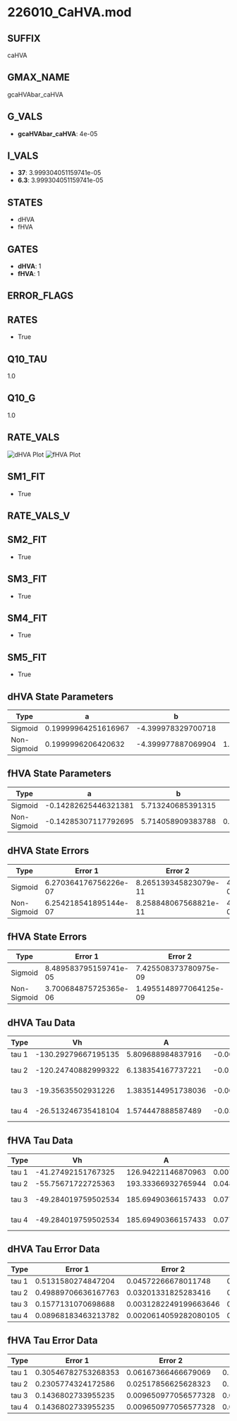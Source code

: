 # 226010_CaHVA.mod

## SUFFIX

caHVA

## GMAX_NAME

gcaHVAbar_caHVA

## G_VALS

- **gcaHVAbar_caHVA**: 4e-05

## I_VALS

- **37**: 3.999304051159741e-05
- **6.3**: 3.999304051159741e-05

## STATES

- dHVA
- fHVA

## GATES

- **dHVA**: 1
- **fHVA**: 1

## ERROR_FLAGS


## RATES

- True

## Q10_TAU

1.0

## Q10_G

1.0

## RATE_VALS

![dHVA Plot](/Users/pbozelos/Dropbox/icg-Chai-Panos/supermodels/output_markdown_files/Ca/226010_CaHVA.mod/images/dHVA.png)
![fHVA Plot](/Users/pbozelos/Dropbox/icg-Chai-Panos/supermodels/output_markdown_files/Ca/226010_CaHVA.mod/images/fHVA.png)

## SM1_FIT

- True

## RATE_VALS_V

## SM2_FIT

- True

## SM3_FIT

- True

## SM4_FIT

- True

## SM5_FIT

- True

## dHVA State Parameters

| Type | a | b | c | d |
| --- | --- | --- | --- | --- |
| Sigmoid | 0.19999964251616967 | -4.399978329700718 |
| Non-Sigmoid | 0.1999996206420632 | -4.399977887069904 | 1.0000000471162074 | -3.021049398466295e-08 |

## fHVA State Parameters

| Type | a | b | c | d |
| --- | --- | --- | --- | --- |
| Sigmoid | -0.14282625446321381 | 5.713240685391315 |
| Non-Sigmoid | -0.14285307117792695 | 5.714058909383788 | 0.9999164361168691 | -8.352921290080807e-07 |

## dHVA State Errors

| Type | Error 1 | Error 2 | Error 3 |
| --- | --- | --- | --- |
| Sigmoid | 6.270364176756226e-07 | 8.265139345823079e-11 | 4.490208336253457e-07 |
| Non-Sigmoid | 6.254218541895144e-07 | 8.258848067568821e-11 | 4.478646445715094e-07 |

## fHVA State Errors

| Type | Error 1 | Error 2 | Error 3 |
| --- | --- | --- | --- |
| Sigmoid | 8.489583795159741e-05 | 7.425508373780975e-09 | 6.147512637069221e-05 |
| Non-Sigmoid | 3.700684875725365e-06 | 1.4955148977064125e-09 | 2.6797552846234147e-06 |

## dHVA Tau Data

| Type | Vh | A | b1 | b2 | c1 | c2 | d1 | d2 | e1 | e2 |
| --- | --- | --- | --- | --- | --- | --- | --- | --- | --- | --- |
| tau 1 | -130.29279667195135 | 5.809688984837916 | -0.009134845835218102 | 0.009134673164822204 |
| tau 2 | -120.24740882999322 | 6.138354167737221 | -0.013549403746310142 | 2.7186439773341573e-05 | 0.013542406085941355 | -2.7163884417065703e-05 |
| tau 3 | -19.35635502931226 | 1.3835144951738036 | -0.00910449806019383 | 0.0026035742242471634 | -2.037988547196771e-05 | 0.00910784103793023 | 3.402216856919371e-05 | -6.788258020956771e-07 |
| tau 4 | -26.513246735418104 | 1.574447888587489 | -0.031132315851219467 | 0.0032800762840620623 | -5.052544354519627e-05 | 2.0729009202567896e-07 | 0.009237239626596961 | 0.0001462654393116117 | -7.525214830393665e-07 | -1.85041891732753e-08 |

## fHVA Tau Data

| Type | Vh | A | b1 | b2 | c1 | c2 | d1 | d2 | e1 | e2 |
| --- | --- | --- | --- | --- | --- | --- | --- | --- | --- | --- |
| tau 1 | -41.27492151767325 | 126.94221146870963 | 0.007026601578652631 | 0.09458781358385153 |
| tau 2 | -55.75671722725363 | 193.33366932765944 | 0.04872835614832439 | 0.0007694309290227853 | 0.07534548437011301 | -0.0004011173723503865 |
| tau 3 | -49.284019759502534 | 185.69490366157433 | 0.07768983380813722 | 0.0027155268108205715 | 2.884593979216717e-05 | 0.12861888223530046 | -0.0018672600968096388 | 7.95368360229346e-06 |
| tau 4 | -49.284019759502534 | 185.69490366157433 | 0.07768983380813722 | 0.0027155268108205715 | 2.884593979216717e-05 | 0.0 | 0.12861888223530046 | -0.0018672600968096388 | 7.95368360229346e-06 | 0.0 |

## dHVA Tau Error Data

| Type | Error 1 | Error 2 | Error 3 |
| --- | --- | --- | --- |
| tau 1 | 0.5131580274847204 | 0.04572266678011748 | 0.18506889197233983 |
| tau 2 | 0.49889706636167763 | 0.03201331825283416 | 0.17992571943650587 |
| tau 3 | 0.1577131070698688 | 0.0031282249199663646 | 0.05687875549370549 |
| tau 4 | 0.08968183463213782 | 0.0020614059282080105 | 0.032343482663165696 |

## fHVA Tau Error Data

| Type | Error 1 | Error 2 | Error 3 |
| --- | --- | --- | --- |
| tau 1 | 0.30546782753268353 | 0.06167366466679069 | 0.18180021322630205 |
| tau 2 | 0.2305774324172586 | 0.02517856625628323 | 0.13722894066199404 |
| tau 3 | 0.1436802733955235 | 0.009650977056577328 | 0.0855118018506375 |
| tau 4 | 0.1436802733955235 | 0.009650977056577328 | 0.0855118018506375 |

